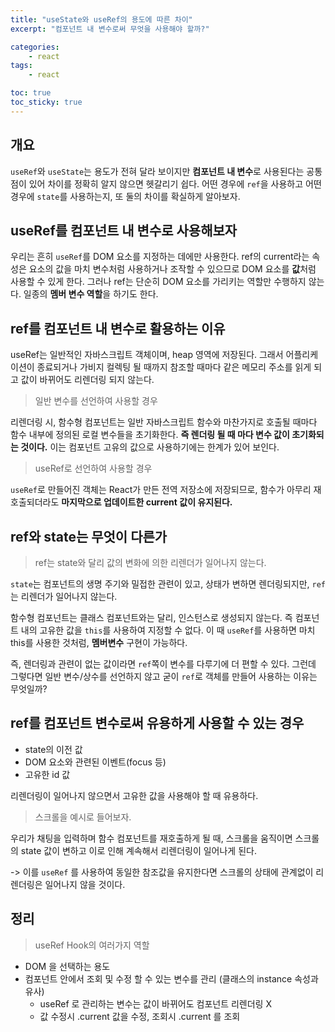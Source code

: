 ```yaml
---
title: "useState와 useRef의 용도에 따른 차이"
excerpt: "컴포넌트 내 변수로써 무엇을 사용해야 할까?"

categories:
    - react
tags:
    - react

toc: true
toc_sticky: true
---
```


## 개요

`useRef`와 `useState`는 용도가 전혀 달라 보이지만 **컴포넌트 내 변수**로 사용된다는 공통점이 있어 차이를 정확히 알지 않으면 헷갈리기 쉽다. 어떤 경우에 `ref`을 사용하고 어떤 경우에 `state`를 사용하는지, 또 둘의 차이를 확실하게 알아보자.

## useRef를 컴포넌트 내 변수로 사용해보자

우리는 흔히 `useRef`를 DOM 요소를 지정하는 데에만 사용한다. ref의 current라는 속성은 요소의 값을 마치 변수처럼 사용하거나 조작할 수 있으므로 DOM 요소를 **값**처럼 사용할 수 있게 한다. 그러나 ref는 단순히 DOM 요소를 가리키는 역할만 수행하지 않는다. 일종의 **멤버 변수 역할**을 하기도 한다.

## ref를 컴포넌트 내 변수로 활용하는 이유

useRef는 일반적인 자바스크립트 객체이며, heap 영역에 저장된다. 그래서 어플리케이션이 종료되거나 가비지 컬렉팅 될 때까지 참조할 때마다 같은 메모리 주소를 읽게 되고 값이 바뀌어도 리렌더링 되지 않는다.

> 일반 변수를 선언하여 사용할 경우

리렌더링 시, 함수형 컴포넌트는 일반 자바스크립트 함수와 마찬가지로 호출될 때마다 함수 내부에 정의된 로컬 변수들을 초기화한다. **즉 렌더링 될 때 마다 변수 값이 초기화되는 것이다.** 이는 컴포넌트 고유의 값으로 사용하기에는 한계가 있어 보인다.

> useRef로 선언하여 사용할 경우

`useRef`로 만들어진 객체는 React가 만든 전역 저장소에 저장되므로, 함수가 아무리 재호출되더라도 **마지막으로 업데이트한 current 값이 유지된다.**

## ref와 state는 무엇이 다른가

> ref는 state와 달리 값의 변화에 의한 리렌더가 일어나지 않는다.

`state`는 컴포넌트의 생명 주기와 밀접한 관련이 있고, 상태가 변하면 렌더링되지만, `ref`는 리렌더가 일어나지 않는다.

함수형 컴포넌트는 클래스 컴포넌트와는 달리, 인스턴스로 생성되지 않는다. 즉 컴포넌트 내의 고유한 값을 `this`를 사용하여 지정할 수 없다. 이 때 `useRef`를 사용하면 마치 this를 사용한 것처럼, **멤버변수** 구현이 가능하다.

즉, 렌더링과 관련이 없는 값이라면 `ref`쪽이 변수를 다루기에 더 편할 수 있다. 그런데 그렇다면 일반 변수/상수를 선언하지 않고 굳이 `ref`로 객체를 만들어 사용하는 이유는 무엇일까?

## ref를 컴포넌트 변수로써 유용하게 사용할 수 있는 경우

- state의 이전 값
- DOM 요소와 관련된 이벤트(focus 등)
- 고유한 id 값

리렌더링이 일어나지 않으면서 고유한 값을 사용해야 할 때 유용하다.

> 스크롤을 예시로 들어보자.

우리가 채팅을 입력하며 함수 컴포넌트를 재호출하게 될 때, 스크롤을 움직이면 스크롤의 state 값이 변하고 이로 인해 계속해서 리렌더링이 일어나게 된다.

-> 이를 `useRef` 를 사용하여 동일한 참조값을 유지한다면 스크롤의 상태에 관계없이 리렌더링은 일어나지 않을 것이다.

## 정리

> useRef Hook의 여러가지 역할

- DOM 을 선택하는 용도
- 컴포넌트 안에서 조회 및 수정 할 수 있는 변수를 관리 (클래스의 instance 속성과 유사)
    - useRef 로 관리하는 변수는 값이 바뀌어도 컴포넌트 리렌더링 X
    - 값 수정시 .current 값을 수정, 조회시 .current 를 조회